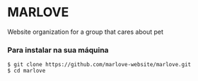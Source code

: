 # MARLOVE
Website organization for a group that cares about pet

### Para instalar na sua máquina
```
$ git clone https://github.com/marlove-website/marlove.git
$ cd marlove
```
